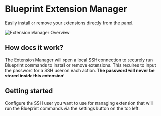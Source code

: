 # Blueprint Extension Manager
Easily install or remove your extensions directly from the panel.

![Extension Manager Overview](https://i.imgur.com/kbDf24r.png)

## How does it work?
The Extension Manager will open a local SSH connection to securely run Blueprint commands to install or remove extensions. This requires to input the password for a SSH user on each action. **The password will never be stored inside this extension!**

## Getting started
Configure the SSH user you want to use for managing extension that will run the Blueprint commands via the settings button on the top left.
